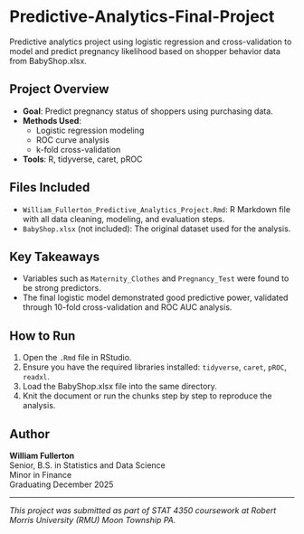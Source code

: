 # Predictive-Analytics-Final-Project
Predictive analytics project using logistic regression and cross-validation to model and predict pregnancy likelihood based on shopper behavior data from BabyShop.xlsx.

## Project Overview

- **Goal**: Predict pregnancy status of shoppers using purchasing data.
- **Methods Used**:
  - Logistic regression modeling
  - ROC curve analysis
  - k-fold cross-validation
- **Tools**: R, tidyverse, caret, pROC

## Files Included

- `William_Fullerton_Predictive_Analytics_Project.Rmd`: R Markdown file with all data cleaning, modeling, and evaluation steps.
- `BabyShop.xlsx` (not included): The original dataset used for the analysis.

## Key Takeaways

- Variables such as `Maternity_Clothes` and `Pregnancy_Test` were found to be strong predictors.
- The final logistic model demonstrated good predictive power, validated through 10-fold cross-validation and ROC AUC analysis.

## How to Run

1. Open the `.Rmd` file in RStudio.
2. Ensure you have the required libraries installed: `tidyverse`, `caret`, `pROC`, `readxl`.
3. Load the BabyShop.xlsx file into the same directory.
4. Knit the document or run the chunks step by step to reproduce the analysis.

## Author

**William Fullerton**  
Senior, B.S. in Statistics and Data Science  
Minor in Finance  
Graduating December 2025

---

*This project was submitted as part of STAT 4350 coursework at Robert Morris University (RMU) Moon Township PA.*
